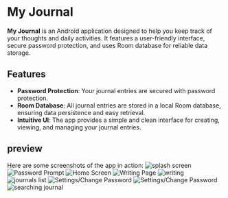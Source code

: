 # My Journal

**My Journal** is an Android application designed to help you keep track of your thoughts and daily activities. It features a user-friendly interface, secure password protection, and uses Room database for reliable data storage.

## Features

- **Password Protection**: Your journal entries are secured with password protection. 
- **Room Database**: All journal entries are stored in a local Room database, ensuring data persistence and easy retrieval.
- **Intuitive UI**: The app provides a simple and clean interface for creating, viewing, and managing your journal entries.

## preview

Here are some screenshots of the app in action:
![splash screen](./screenshots/splashscreen.jpg)
![Password Prompt](./screenshots/password.jpg)
![Home Screen](./screenshots/homescreen.jpg)
![Writing Page](./screenshots/writingpage.jpg)
![writing](./screenshots/writing.jpg)
![journals list](./screenshots/journals.jpg)
![Settings/Change Password](./screenshots/settingpassword.jpg)
![Settings/Change Password](./screenshots/settingpassword2.jpg)
![searching journal](./screenshots/search.jpg)



